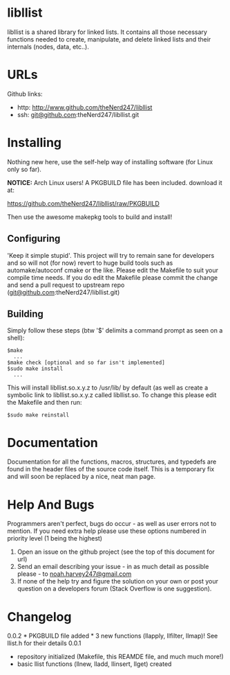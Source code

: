 libllist 
========
libllist is a shared library for linked lists. It contains all those necessary
functions needed to create, manipulate, and delete linked lists and their
internals (nodes, data, etc..). 

URLs
====
Github links:

  * http: http://www.github.com/theNerd247/libllist
  * ssh:  git@github.com:theNerd247/libllist.git

Installing
==========
Nothing new here, use the self-help way of installing software (for Linux only
so far). 

__NOTICE:__ Arch Linux users! A PKGBUILD file has been included. download it at:

https://github.com/theNerd247/libllist/raw/PKGBUILD

Then use the awesome makepkg tools to build and install! 

Configuring
-----------
'Keep it simple stupid'. This project will try to remain sane for developers and
so will not (for now) revert to huge build tools such as automake/autoconf cmake
or the like. Please edit the Makefile to suit your compile time needs. If you do
edit the Makefile please commit the change and send a pull request to upstream
repo (git@github.com:theNerd247/libllist.git)

Building
--------
Simply follow these steps (btw '$' delimits a command prompt as seen on a
shell): 

    $make
      ...
    $make check [optional and so far isn't implemented]
    $sudo make install
      ...

This will install libllist.so.x.y.z to /usr/lib/ by default (as well as create a
symbolic link to libllist.so.x.y.z called libllist.so. To change this please
edit the Makefile and then run: 

    $sudo make reinstall

Documentation 
=============
Documentation for all the functions, macros, structures, and typedefs are found
in the header files of the source code itself. This is a temporary fix and will
soon be replaced by a nice, neat man page.

Help And Bugs
=============
Programmers aren't perfect, bugs do occur - as well as user errors not to
mention. If you need extra help please use these options numbered in priority
level (1 being the highest) 

  1. Open an issue on the github project (see the top of this document for url)
  2. Send an email describing your issue - in as much detail as possible please
		 - to noah.harvey247@gmail.com
  3. If none of the help try and figure the solution on your own or post your
		 question on a developers forum (Stack Overflow is one suggestion).

Changelog
=========
0.0.2
	* PKGBUILD file added
	* 3 new functions (llapply, llfilter, llmap)! See llist.h for their details
0.0.1
  * repository initialized (Makefile, this REAMDE file, and much much more!)
  * basic llist functions (llnew, lladd, llinsert, llget) created
